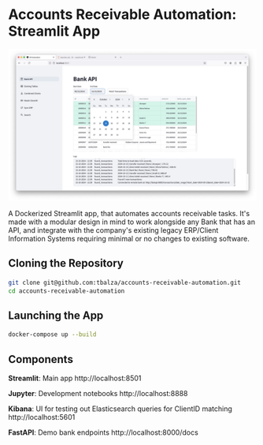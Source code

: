 # Accounts Receivable Automation: Streamlit App
<img src="app-homepage.jpg" alt="Your image description" width="852"/>

A Dockerized Streamlit app, that automates accounts receivable tasks. It's made with a modular design in mind to work alongside any Bank that has an API, and integrate with the company's existing legacy ERP/Client Information Systems requiring minimal or no changes to existing software.

## Cloning the Repository
```bash
git clone git@github.com:tbalza/accounts-receivable-automation.git
cd accounts-receivable-automation
```
## Launching the App
```bash
docker-compose up --build
```
## Components

**Streamlit**: Main app http://localhost:8501

**Jupyter**: Development notebooks http://localhost:8888

**Kibana**: UI for testing out Elasticsearch queries for ClientID matching http://localhost:5601

**FastAPI**: Demo bank endpoints http://localhost:8000/docs